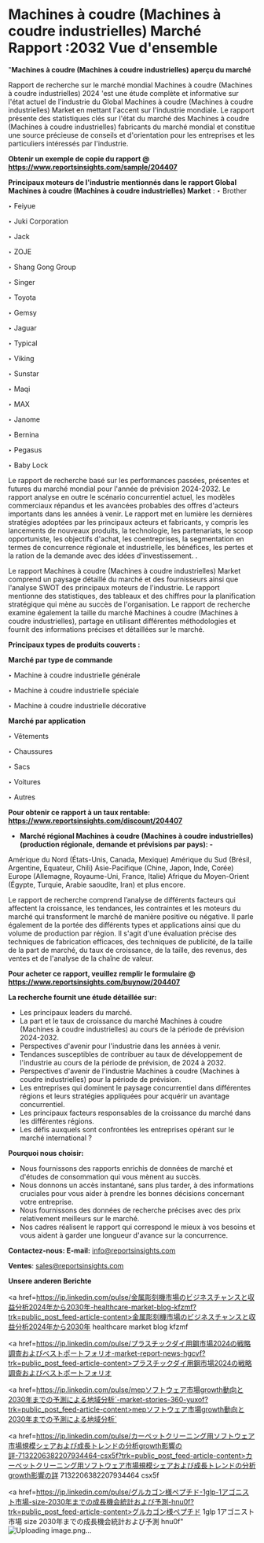 # Machines à coudre (Machines à coudre industrielles) Marché Rapport :2032 Vue d'ensemble

"<strong>Machines à coudre (Machines à coudre industrielles) aperçu du marché</strong>

Rapport de recherche sur le marché mondial Machines à coudre (Machines à coudre industrielles) 2024 'est une étude complète et informative sur l'état actuel de l'industrie du Global Machines à coudre (Machines à coudre industrielles) Market en mettant l'accent sur l'industrie mondiale. Le rapport présente des statistiques clés sur l'état du marché des Machines à coudre (Machines à coudre industrielles) fabricants du marché mondial et constitue une source précieuse de conseils et d'orientation pour les entreprises et les particuliers intéressés par l'industrie.

<strong>Obtenir un exemple de copie du rapport @ <a href=https://www.reportsinsights.com/sample/204407>https://www.reportsinsights.com/sample/204407</a></strong>

<strong>Principaux moteurs de l'industrie mentionnés dans le rapport Global Machines à coudre (Machines à coudre industrielles) Market</strong> :
‣ Brother

‣ Feiyue

‣ Juki Corporation

‣ Jack

‣ ZOJE

‣ Shang Gong Group

‣ Singer

‣ Toyota

‣ Gemsy

‣ Jaguar

‣ Typical

‣ Viking

‣ Sunstar

‣ Maqi

‣ MAX

‣ Janome

‣ Bernina

‣ Pegasus

‣ Baby Lock

Le rapport de recherche basé sur les performances passées, présentes et futures du marché mondial pour l'année de prévision 2024-2032. Le rapport analyse en outre le scénario concurrentiel actuel, les modèles commerciaux répandus et les avancées probables des offres d'acteurs importants dans les années à venir. Le rapport met en lumière les dernières stratégies adoptées par les principaux acteurs et fabricants, y compris les lancements de nouveaux produits, la technologie, les partenariats, le scoop opportuniste, les objectifs d'achat, les coentreprises, la segmentation en termes de concurrence régionale et industrielle, les bénéfices, les pertes et la ration de la demande avec des idées d'investissement. .

Le rapport Machines à coudre (Machines à coudre industrielles) Market comprend un paysage détaillé du marché et des fournisseurs ainsi que l'analyse SWOT des principaux moteurs de l'industrie. Le rapport mentionne des statistiques, des tableaux et des chiffres pour la planification stratégique qui mène au succès de l'organisation. Le rapport de recherche examine également la taille du marché Machines à coudre (Machines à coudre industrielles), partage en utilisant différentes méthodologies et fournit des informations précises et détaillées sur le marché.

<strong>Principaux types de produits couverts :</strong>

<strong>Marché par type de commande</strong>

‣ Machine à coudre industrielle générale

‣ Machine à coudre industrielle spéciale

‣ Machine à coudre industrielle décorative

<strong>Marché par application</strong>

‣ Vêtements

‣ Chaussures

‣ Sacs

‣ Voitures

‣ Autres

<strong>Pour obtenir ce rapport à un taux rentable: <a href=https://www.reportsinsights.com/discount/204407>https://www.reportsinsights.com/discount/204407</a></strong>
<ul>
  <li><strong>Marché régional Machines à coudre (Machines à coudre industrielles) (production régionale, demande et prévisions par pays): -</strong></li>
</ul>
Amérique du Nord (États-Unis, Canada, Mexique)
Amérique du Sud (Brésil, Argentine, Equateur, Chili)
Asie-Pacifique (Chine, Japon, Inde, Corée)
Europe (Allemagne, Royaume-Uni, France, Italie)
Afrique du Moyen-Orient (Égypte, Turquie, Arabie saoudite, Iran) et plus encore.

Le rapport de recherche comprend l’analyse de différents facteurs qui affectent la croissance, les tendances, les contraintes et les moteurs du marché qui transforment le marché de manière positive ou négative. Il parle également de la portée des différents types et applications ainsi que du volume de production par région. Il s'agit d'une évaluation précise des techniques de fabrication efficaces, des techniques de publicité, de la taille de la part de marché, du taux de croissance, de la taille, des revenus, des ventes et de l'analyse de la chaîne de valeur.

<strong>Pour acheter ce rapport, veuillez remplir le formulaire @   <a href=https://www.reportsinsights.com/buynow/204407>https://www.reportsinsights.com/buynow/204407</a></strong>

<strong>La recherche fournit une étude détaillée sur:</strong>
<ul>
  <li>Les principaux leaders du marché.</li>
  <li>La part et le taux de croissance du marché Machines à coudre (Machines à coudre industrielles) au cours de la période de prévision 2024-2032.</li>
  <li>Perspectives d'avenir pour l'industrie dans les années à venir.</li>
  <li>Tendances susceptibles de contribuer au taux de développement de l'industrie au cours de la période de prévision, de 2024 à 2032.</li>
  <li>Perspectives d'avenir de l'industrie Machines à coudre (Machines à coudre industrielles) pour la période de prévision.</li>
  <li>Les entreprises qui dominent le paysage concurrentiel dans différentes régions et leurs stratégies appliquées pour acquérir un avantage concurrentiel.</li>
  <li>Les principaux facteurs responsables de la croissance du marché dans les différentes régions.</li>
  <li>Les défis auxquels sont confrontées les entreprises opérant sur le marché international ?</li>
</ul>
<strong>Pourquoi nous choisir:</strong>
<ul>
  <li>Nous fournissons des rapports enrichis de données de marché et d'études de consommation qui vous mènent au succès.</li>
  <li>Nous donnons un accès instantané, sans plus tarder, à des informations cruciales pour vous aider à prendre les bonnes décisions concernant votre entreprise.</li>
  <li>Nous fournissons des données de recherche précises avec des prix relativement meilleurs sur le marché.</li>
  <li>Nos cadres réalisent le rapport qui correspond le mieux à vos besoins et vous aident à garder une longueur d'avance sur la concurrence.</li>
</ul>
<strong>Contactez-nous:
</strong><strong>E-mail:</strong> <a href=mailto:info@reportsinsights.com>info@reportsinsights.com</a>

<strong>Ventes</strong>: <a href=mailto:sales@reportsinsights.com>sales@reportsinsights.com</a>

<strong>Unsere anderen Berichte</strong>

<a href=https://jp.linkedin.com/pulse/金属彫刻機市場のビジネスチャンスと収益分析2024年から2030年-healthcare-market-blog-kfzmf?trk=public_post_feed-article-content>金属彫刻機市場のビジネスチャンスと収益分析2024年から2030年 healthcare market blog kfzmf</a>

<a href=https://jp.linkedin.com/pulse/プラスチックダイ用鋼市場2024の戦略調査およびベストポートフォリオ-market-report-news-hgcvf?trk=public_post_feed-article-content>プラスチックダイ用鋼市場2024の戦略調査およびベストポートフォリオ</a>

<a href=https://jp.linkedin.com/pulse/mepソフトウェア市場growth動向と2030年までの予測による地域分析`-market-stories-360-yuxof?trk=public_post_feed-article-content>mepソフトウェア市場growth動向と2030年までの予測による地域分析`</a>

<a href=https://jp.linkedin.com/pulse/カーペットクリーニング用ソフトウェア市場規模シェアおよび成長トレンドの分析growth影響の詳-7132206382207934464-csx5f?trk=public_post_feed-article-content>カーペットクリーニング用ソフトウェア市場規模シェアおよび成長トレンドの分析growth影響の詳 7132206382207934464 csx5f</a>

<a href=https://jp.linkedin.com/pulse/グルカゴン様ペプチド-1glp-1アゴニスト市場-size-2030年までの成長機会統計および予測-hnu0f?trk=public_post_feed-article-content>グルカゴン様ペプチド 1glp 1アゴニスト市場 size 2030年までの成長機会統計および予測 hnu0f</a>"
![Uploading image.png…]()
